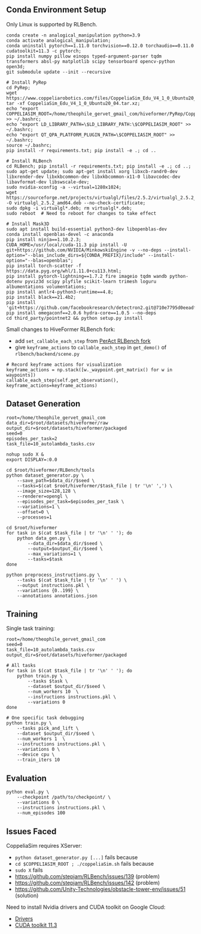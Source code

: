 ## Conda Environment Setup

Only Linux is supported by RLBench.
```
conda create -n analogical_manipulation python=3.9
conda activate analogical_manipulation;
conda uninstall pytorch==1.11.0 torchvision==0.12.0 torchaudio==0.11.0 cudatoolkit=11.3 -c pytorch;
pip install numpy pillow einops typed-argument-parser tqdm transformers absl-py matplotlib scipy tensorboard opencv-python open3d;
git submodule update --init --recursive

# Install PyRep
cd PyRep; 
wget https://www.coppeliarobotics.com/files/CoppeliaSim_Edu_V4_1_0_Ubuntu20_04.tar.xz; 
tar -xf CoppeliaSim_Edu_V4_1_0_Ubuntu20_04.tar.xz;
echo "export COPPELIASIM_ROOT=/home/theophile_gervet_gmail_com/hiveformer/PyRep/CoppeliaSim_Edu_V4_1_0_Ubuntu20_04" >> ~/.bashrc; 
echo "export LD_LIBRARY_PATH=\$LD_LIBRARY_PATH:\$COPPELIASIM_ROOT" >> ~/.bashrc;
echo "export QT_QPA_PLATFORM_PLUGIN_PATH=\$COPPELIASIM_ROOT" >> ~/.bashrc;
source ~/.bashrc;
pip install -r requirements.txt; pip install -e .; cd ..

# Install RLBench
cd RLBench; pip install -r requirements.txt; pip install -e .; cd ..;
sudo apt-get update; sudo apt-get install xorg libxcb-randr0-dev libxrender-dev libxkbcommon-dev libxkbcommon-x11-0 libavcodec-dev libavformat-dev libswscale-dev;
sudo nvidia-xconfig -a --virtual=1280x1024;
wget https://sourceforge.net/projects/virtualgl/files/2.5.2/virtualgl_2.5.2_amd64.deb/download -O virtualgl_2.5.2_amd64.deb --no-check-certificate;
sudo dpkg -i virtualgl*.deb; rm virtualgl*.deb;
sudo reboot  # Need to reboot for changes to take effect

# Install Mask3D
sudo apt install build-essential python3-dev libopenblas-dev
conda install openblas-devel -c anaconda
pip install ninja==1.10.2.3;
CUDA_HOME=/usr/local/cuda-11.3 pip install -U git+https://github.com/NVIDIA/MinkowskiEngine -v --no-deps --install-option="--blas_include_dirs=${CONDA_PREFIX}/include" --install-option="--blas=openblas";
pip install torch-scatter -f https://data.pyg.org/whl/1.11.0+cu113.html;
pip install pytorch-lightning==1.7.2 fire imageio tqdm wandb python-dotenv pyviz3d scipy plyfile scikit-learn trimesh loguru albumentations volumentations;
pip install antlr4-python3-runtime==4.8;
pip install black==21.4b2;
pip install 'git+https://github.com/facebookresearch/detectron2.git@710e7795d0eeadf9def0e7ef957eea13532e34cf';
pip install omegaconf==2.0.6 hydra-core==1.0.5 --no-deps
cd third_party/pointnet2 && python setup.py install
```

Small changes to HiveFormer RLBench fork:
* add `set_callable_each_step` from [PerAct RLBench fork](https://github.com/MohitShridhar/RLBench/blob/peract/rlbench/action_modes/arm_action_modes.py)
* give `keyframe_actions` to `callable_each_step` in `get_demo()` of `rlbench/backend/scene.py`
```
# Record keyframe actions for visualization
keyframe_actions = np.stack([w._waypoint.get_matrix() for w in waypoints])
callable_each_step(self.get_observation(), keyframe_actions=keyframe_actions)
```

## Dataset Generation

```
root=/home/theophile_gervet_gmail_com
data_dir=$root/datasets/hiveformer/raw
output_dir=$root/datasets/hiveformer/packaged
seed=0
episodes_per_task=2
task_file=10_autolambda_tasks.csv

nohup sudo X &
export DISPLAY=:0.0

cd $root/hiveformer/RLBench/tools
python dataset_generator.py \
    --save_path=$data_dir/$seed \
    --tasks=$(cat $root/hiveformer/$task_file | tr '\n' ',') \
    --image_size=128,128 \
    --renderer=opengl \
    --episodes_per_task=$episodes_per_task \
    --variations=1 \
    --offset=0 \
    --processes=1

cd $root/hiveformer
for task in $(cat $task_file | tr '\n' ' '); do
    python data_gen.py \
        --data_dir=$data_dir/$seed \
        --output=$output_dir/$seed \
        --max_variations=1 \
        --tasks=$task
done

python preprocess_instructions.py \
    --tasks $(cat $task_file | tr '\n' ' ') \
    --output instructions.pkl \
    --variations {0..199} \
    --annotations annotations.json
```

## Training

Single task training:
```
root=/home/theophile_gervet_gmail_com
seed=0
task_file=10_autolambda_tasks.csv
output_dir=$root/datasets/hiveformer/packaged

# All tasks
for task in $(cat $task_file | tr '\n' ' '); do
    python train.py \
        --tasks $task \
        --dataset $output_dir/$seed \
        --num_workers 10  \
        --instructions instructions.pkl \
        --variations 0
done

# One specific task debugging
python train.py \
    --tasks pick_and_lift \
    --dataset $output_dir/$seed \
    --num_workers 1  \
    --instructions instructions.pkl \
    --variations 0 \
    --device cpu \
    --train_iters 10
```

## Evaluation

```
python eval.py \
    --checkpoint /path/to/checkpoint/ \
    --variations 0 \
    --instructions instructions.pkl \
    --num_episodes 100
```

## Issues Faced

CoppeliaSim requires XServer:
* `python dataset_generator.py [...]` fails because
* `cd $COPPELIASIM_ROOT ; ./coppeliaSim.sh` fails because
* `sudo X` fails
* https://github.com/stepjam/RLBench/issues/139 (problem)
* https://github.com/stepjam/RLBench/issues/142 (problem)
* https://github.com/Unity-Technologies/obstacle-tower-env/issues/51 (solution)

Need to install Nvidia drivers and CUDA toolkit on Google Cloud:
* [Drivers](https://cloud.google.com/compute/docs/gpus/install-drivers-gpu)
* [CUDA toolkit 11.3](https://developer.nvidia.com/cuda-11.3.0-download-archive?target_os=Linux&target_arch=x86_64&Distribution=Ubuntu&target_version=20.04&target_type=deb_local)
